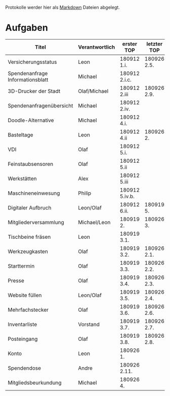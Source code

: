 Protokolle werder hier als [Markdown](https://guides.github.com/features/mastering-markdown/) Dateien abgelegt.

# **Aufgaben**
Titel | Verantwortlich | erster TOP | letzter TOP
--- | --- | --- | ---
Versicherungsstatus | Leon | 180912 1.i. | 180926 2.5.
Spendenanfrage Informationsblatt | Michael | 180912 2.i.c. |
3D-Drucker der Stadt | Olaf/Michael | 180912 2.iii | 180926 2.9.
Spendenanfragenübersicht | Michael | 180912 2.iv. |
Doodle-Alternative | Michael | 180912 4.i. |
Basteltage | Leon | 180912 4.ii | 180926 2.
VDI | Olaf | 180912 5.i. |
Feinstaubsensoren | Olaf | 180912 5.ii |
Werkstätten | Alex | 180912 5.iii |
Maschineneinwesung | Philip | 180912 5.iv.b. |
Digitaler Aufbruch | Leon/Olaf | 180912 6.ii. | 180919 5.
Mitgliederversammlung | Michael/Leon | 180919 2. | 180926 3.
Tischbeine fräsen | Leon | 180919 3.1. |
Werkzeugkasten | Olaf | 180919 3.2. | 180926 2.1.
Starttermin | Olaf | 180919 3.3. | 180926 2.2.
Presse | Olaf | 180919 3.4. | 180926 2.3.
Website füllen | Leon/Olaf | 180919 3.5. | 180926 2.4.
Mehrfachstecker | Olaf | 180919 3.6. | 180926 2.6.
Inventarliste | Vorstand | 180919 3.7. | 180926 2.7.
Posteingang | Olaf | 180919 3.8. | 180926 2.8.
Konto | Leon | 180926 1. |
Spendendose | Andre | 180926 2.11. |
Mitgliedsbeurkundung | Michael | 180926 4. |
